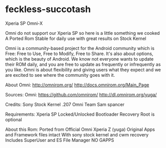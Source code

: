 # feckless-succotash
Xperia SP Omni-X

Omni do not support our Xperia SP so here is a little something we cooked
A Ported Rom Stable for daily use with great results on Stock Kernel

Omni is a community-based project for the Android community which is Free: Free to Use, Free to Modify,
Free to Share. It's also about options, which is the beauty of Android. We know not everyone wants to update their ROM daily,
and you are free to update as frequently or infrequently as you like. Omni is about flexibility and giving users what they expect
and we are excited to see where the community goes with it.

About Omni:
http://omnirom.org/
http://docs.omnirom.org/Main_Page

Sources:
Omni: https://github.com/omnirom/
http://dl.omnirom.org/yuga/

Credits:
Sony Stock Kernel .207
Omni Team
Sam spancer

Requirements:
Xperia SP
Locked/Unlocked Bootloader
Recovery
Root is optional

About this Rom:
Ported from Official Omni Xperia Z (yuga)
Original Apps and Framework files intact
With sony stock kernel and cwm recovery
Includes SuperUser and ES File Manager
NO GAPPS
